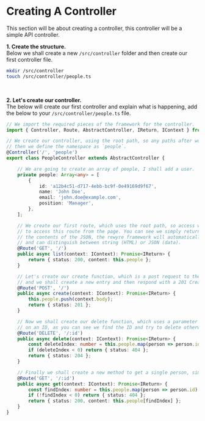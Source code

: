 # Creating A Controller

This section will be about creating a controller, this controller will be a simple API controller.

**1. Create the structure.**  
Below we shall create a new `/src/controller` folder and then create our first controller file.

```bash
mkdir /src/controller
touch /src/controller/people.ts
```

<br />

**2. Let's create our controller.**  
The below will create our first controller and explain what is happening, add the below to your `/src/controller/people.ts` file.

```typescript
// We import the required pieces of the framework for the controller.
import { Controller, Route, AbstractController, IReturn, IContext } from 'rewyre';

// We create our controller, using the root path, so any paths after would be simply what they show,
// then we define the namespace as `people`.
@Controller('/', 'people')
export class PeopleController extends AbstractController {

	// We are going to create an array of people, I shall add a user.
	private people: Array<any> = [
		{
			id: 'a12b4c51-d717-4ebb-bc9f-0e49169d9f67',
			name: 'John Doe',
			email: 'john.doe@example.com',
			position: 'Manager',
		},
	];

	// We create our first route, which uses the root path, so access would be: http://localhost:8080
	// to access this route from the page. You can see we simply return a status of 200 OK, and then
	// the contents of the JSON, the rewyre framework will automatically use the right return headers
	// and can distinguish between string (HTML) or JSON (data).
	@Route('GET', '/')
	public async list(context: IContext): Promise<IReturn> {
		return { status: 200, content: this.people };
	}

	// Let's create our create function, which is a post request to the root again, same as above,
	// and we shall create a new entry and then respond with a 201 Created.
	@Route('POST', '/')
	public async create(context: IContext): Promise<IReturn> {
		this.people.push(context.body);
		return { status: 201 };
	}

	// Now we shall create our delete function, which uses a parameter to delete the person based
	// on an ID, as you can see we find the ID and try to delete otherwise throw a 404.
	@Route('DELETE', '/:id')
	public async delete(context: IContext): Promise<IReturn> {
		const deleteIndex: number = this.people.map(person => person.id).indexOf(context.params.id);
		if (deleteIndex < 0) return { status: 404 };
		return { status: 204 };
	}

	// Finally we shall create a new method to get a single person, similar to delete.
	@Route('GET', '/:id')
	public async get(context: IContext): Promise<IReturn> {
		const findIndex: number = this.people.map(person => person.id).indexOf(context.params.id);
		if (!findIndex < 0) return { status: 404 };
		return { status: 200, content: this.people[findIndex] };
	}
}
```